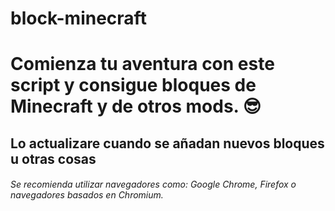 ﻿# block-minecraft
<h1>Comienza tu aventura con este script y consigue bloques de Minecraft y de otros mods. 😎</h1>
<h2>Lo actualizare cuando se añadan nuevos bloques u otras cosas</h2>

<h6>Se recomienda utilizar navegadores como: Google Chrome, Firefox o navegadores basados en Chromium.
